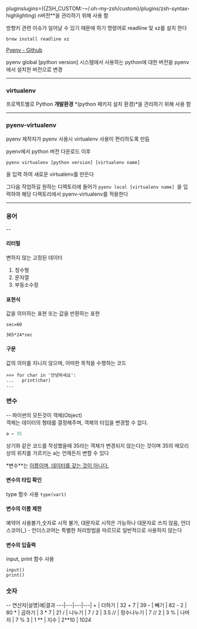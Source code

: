 
pluginslugins=({ZSH_CUSTOM:-~/.oh-my-zsh/custom}/plugins/zsh-syntax-highlighting)
n버전**을 관리하기 위해 사용 함 


방향키 관련 이슈가 일어날 수 있기 때문에 하기 명령어로 readline 및 xz를 설치 한다
```
brew install readline xz
```

[Pyenv - Github](https://github.com/pyenv/pyenv/wiki/Common-build-problems)

pyenv global [python version]
시스템에서 사용하는 python에 대한 버전을 pyenv에서 설치한 버전으로 변경

---

### virtualenv 
프로젝트별로 Python **개발환경** *(python 패키지 설치 환경)*을 관리하기 위해 사용 함


---


### pyenv-virtualenv
pyenv 제작자가 pyenv 사용시 virtualenv 사용이 편리하도록 만듬

pyenv에서 python 버전 다운로드 이후 
```
pyenv virtualenv [python version] [virtualenv name]
```
을 입력 하여 새로운 virtualenv를 만든다

그다음 작업하길 원하는 디렉토리에 들어가 ```pyenv local [virtualenv name] ```을 입력하여 해당 디렉토리에서 pyenv-virtualenv를 적용한다 


---


### 용어
--
#### 리터럴
변하지 않는 고정된 데이터 


1. 정수형
2. 문자열
3. 부동소수정

#### 표현식
값을 의미하는 표현 또는 값을 반환하는 표현

```
sec=60

365*24*sec
```


#### 구문
값의 의미를 지니지 않으며, 어떠한 목적을 수행하는 코드

```
>>> for char in '안녕하세요':
...   print(char)
... 
```

### 변수
--
파이썬의 모든것이 객체(Object)<br>
객체는 데이터의 형태를 결정해주며, 객체의 타입을 변경할 수 없다.

```python
a = 35
```
상기와 같은 코드를 작성했을때 35라는 객체가 변경되지 않는다는 것이며 35의 메모리상의 위치를 가르키는 a는 언제든지 변할 수 있다

*변수**는 <U>이름이며, 데이터를 갖는 것이 아니다.</u>

#### 변수의 타입 확인
type 함수 사용  ```type(var1)```

#### 변수의 이름 제한
예약어 사용불가,숫자로 시작 불가, 대문자로 시작은 가능하나 대문자로 쓰지 않음, 언더스코어(_) - 언더스코어는 특별한 처리방법을 따르므로 일반적으로 사용하지 않는다

#### 변수의 입출력 
input, print 함수 사용
```
input()
print()
```


### 숫자
--
연산자|설명|예|결과
---|---|---|---|
\+  | 더하기        | 32 + 7    | 39 
\-  | 빼기      | 82 - 2    | 80
\*  | 곱하기        | 3 * 7 | 21
/   | 나누기        | 7 / 2 | 3.5
//  | 정수나누기    | 7 // 2    | 3
%   | 나머지        | 7 % 3 | 1
**  | 지수      | 2**10 | 1024
